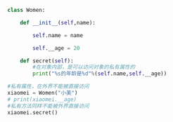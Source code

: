 
<BlogInfo id="726" title="16.私有属性和方法" author="白日梦想猿" pv=0 read_times=0 pre_cost_time=0分14秒 category="面向对象" tag_list="['面向对象']" create_time="2020.02.25 16:59:54" update_time="2022.03.26 11:00:00" />

```python
class Women:

    def __init__(self,name):

        self.name = name

        self.__age = 20

    def secret(self):
        #在对象内部，是可以访问对象的私有属性的
        print("%s的年龄是%d"%(self.name,self.__age))

#私有属性，在外界不能被直接访问
xiaomei = Women("小美")
# print(xiaomei.__age)
#私有方法同样不能被外界直接访问
xiaomei.secret()
```
